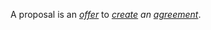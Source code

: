 A proposal is an *[offer](https://github.com/gcassel/Modular-Organization-Terminology/blob/master/terms/offer.md)* to *[create](https://github.com/gcassel/Modular-Organization-Terminology/blob/master/terms/creation.md) an [agreement](https://github.com/gcassel/Modular-Organization-Terminology/blob/master/terms/agreement.md)*.
